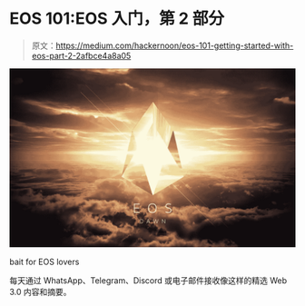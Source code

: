 # EOS 101:EOS 入门，第 2 部分

> 原文：<https://medium.com/hackernoon/eos-101-getting-started-with-eos-part-2-2afbce4a8a05>

![](img/0e749358406897cd3c709603ef060d6e.png)

bait for EOS lovers

每天通过 WhatsApp、Telegram、Discord 或电子邮件接收像这样的精选 Web 3.0 内容和摘要。